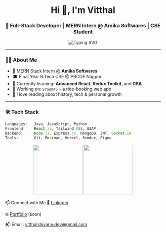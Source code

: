 <h1 align="center">Hi 👋, I'm Vitthal</h1>
<h3 align="center">🚀 Full-Stack Developer | MERN Intern @ Amika Softwares | CSE Student</h3>

<p align="center">
  <img src="https://readme-typing-svg.herokuapp.com?font=Fira+Code&pause=1000&center=true&vCenter=true&multiline=true&width=435&lines=Code.+Build.+Learn.+Repeat.;MERN+Stack+%7C+React+%7C+Node+%7C+MongoDB;DSA+in+Java+%7C+B.Tech+%7C+2026+Graduate" alt="Typing SVG" />
</p>



---




### 🧑‍💻 About Me

- 💼 MERN Stack Intern @ **Amika Softwares**
- 🎓 Final Year B.Tech CSE @ PBCOE Nagpur  
- 🧠 Currently learning: **Advanced React**, **Redux Toolkit**, and **DSA**
- 🔭 Working on: `vroom45` – a ride-booking web app
- 📖 I love reading about history, tech & personal growth

---

### 🛠️ Tech Stack

```javascript
Languages:   Java, JavaScript, Python
Frontend:    React.js, Tailwind CSS, GSAP
Backend:     Node.js, Express.js, MongoDB, JWT, Socket.IO
Tools:       Git, Postman, Vercel, Render, Figma
```

<p align="center"> <img src="https://github-readme-stats.vercel.app/api?username=vitthalganeshshivane&show_icons=true&theme=github_dark" height="160"/> <img src="https://github-readme-stats.vercel.app/api/top-langs/?username=vitthalganeshshivane&layout=compact&theme=github_dark" height="160"/> </p>

📫 Connect with Me
💼 [LinkedIn]()

🌐 [Portfolio]() (soon)

📬 Email: vitthalshivane.dev@gmail.com
